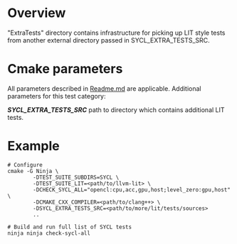 # Overview

"ExtraTests" directory contains infrastructure for picking up LIT style tests
from another external directory passed in SYCL_EXTRA_TESTS_SRC.

# Cmake parameters

All parameters described in [Readme.md](../README.md#cmake-parameters) are
applicable. Additional parameters for this test category:

***SYCL_EXTRA_TESTS_SRC*** path to directory which contains additional LIT
tests.

# Example

```
# Configure
cmake -G Ninja \
        -DTEST_SUITE_SUBDIRS=SYCL \
        -DTEST_SUITE_LIT=<path/to/llvm-lit> \
        -DCHECK_SYCL_ALL="opencl:cpu,acc,gpu,host;level_zero:gpu,host" \
        -DCMAKE_CXX_COMPILER=<path/to/clang++> \
        -DSYCL_EXTRA_TESTS_SRC=<path/to/more/lit/tests/sources>
        ..

# Build and run full list of SYCL tests
ninja ninja check-sycl-all
```

